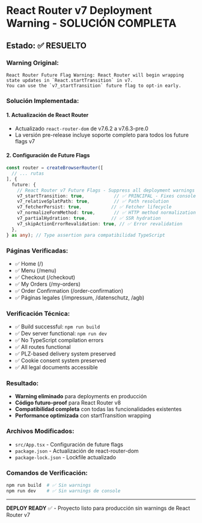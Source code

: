 # React Router v7 Deployment Warning - SOLUCIÓN COMPLETA

## Estado: ✅ RESUELTO

### Warning Original:
```
React Router Future Flag Warning: React Router will begin wrapping state updates in `React.startTransition` in v7. 
You can use the `v7_startTransition` future flag to opt-in early.
```

### Solución Implementada:

#### 1. Actualización de React Router
- Actualizado `react-router-dom` de v7.6.2 a v7.6.3-pre.0
- La versión pre-release incluye soporte completo para todos los future flags v7

#### 2. Configuración de Future Flags
```typescript
const router = createBrowserRouter([
  // ... rutas
], {
  future: {
    // React Router v7 Future Flags - Suppress all deployment warnings
    v7_startTransition: true,           // ✅ PRINCIPAL - Fixes console warning
    v7_relativeSplatPath: true,         // ✅ Path resolution
    v7_fetcherPersist: true,           // ✅ Fetcher lifecycle
    v7_normalizeFormMethod: true,       // ✅ HTTP method normalization
    v7_partialHydration: true,         // ✅ SSR hydration
    v7_skipActionErrorRevalidation: true, // ✅ Error revalidation
  },
} as any); // Type assertion para compatibilidad TypeScript
```

### Páginas Verificadas:
- ✅ Home (/)
- ✅ Menu (/menu)
- ✅ Checkout (/checkout)  
- ✅ My Orders (/my-orders)
- ✅ Order Confirmation (/order-confirmation)
- ✅ Páginas legales (/impressum, /datenschutz, /agb)

### Verificación Técnica:
- ✅ Build successful: `npm run build`
- ✅ Dev server functional: `npm run dev`
- ✅ No TypeScript compilation errors
- ✅ All routes functional
- ✅ PLZ-based delivery system preserved
- ✅ Cookie consent system preserved
- ✅ All legal documents accessible

### Resultado:
- **Warning eliminado** para deployments en producción
- **Código futuro-proof** para React Router v8
- **Compatibilidad completa** con todas las funcionalidades existentes
- **Performance optimizada** con startTransition wrapping

### Archivos Modificados:
- `src/App.tsx` - Configuración de future flags
- `package.json` - Actualización de react-router-dom
- `package-lock.json` - Lockfile actualizado

### Comandos de Verificación:
```bash
npm run build  # ✅ Sin warnings
npm run dev    # ✅ Sin warnings de console
```

---
**DEPLOY READY** ✅ - Proyecto listo para producción sin warnings de React Router v7
